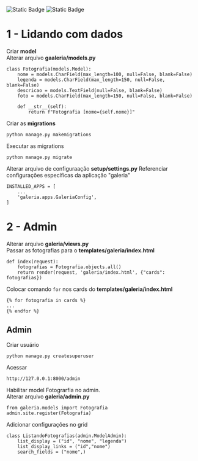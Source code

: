 ![Static Badge](https://img.shields.io/badge/Alura-%230b182c)
![Static Badge](https://img.shields.io/badge/Django-4.2.13-%23092E20?logoColor=ffffff)

# 1 - Lidando com dados

Criar **model**  
Alterar arquivo **gaaleria/models.py**

```
class Fotografia(models.Model):
    nome = models.CharField(max_length=100, null=False, blank=False)
    legenda = models.CharField(max_length=150, null=False, blank=False)
    descricao = models.TextField(null=False, blank=False)
    foto = models.CharField(max_length=150, null=False, blank=False)

    def __str__(self):
        return f"Fotografia [nome={self.nome}]"
```

Criar as **migrations**

```
python manage.py makemigrations
```

Executar as migrations

```
python manage.py migrate
```

Alterar arquivo de configuraação **setup/settings.py**
Referenciar configurações específicas da aplicação "galeria"  

```
INSTALLED_APPS = [
    ...
    'galeria.apps.GaleriaConfig',
]
```

# 2 - Admin

Alterar arquivo **galeria/views.py**  
Passar as fotografias para o **templates/galeria/index.html**

```
def index(request):
    fotografias = Fotografia.objects.all()
    return render(request, 'galeria/index.html', {"cards": fotografias})
```

Colocar comando `for` nos cards do **templates/galeria/index.html**

```
{% for fotografia in cards %}
...
{% endfor %}
```

## Admin

Criar usuário

```
python manage.py createsuperuser
```

Acessar

```
http://127.0.0.1:8000/admin
```

Habilitar model Fotograrfia no admin.  
Alterar arquivo **galeria/admin.py**

```
from galeria.models import Fotografia
admin.site.register(Fotografia)
```

Adicionar configurações no grid

```
class ListandoFotografias(admin.ModelAdmin):
    list_display = ("id", "nome", "legenda")
    list_display_links = ("id","nome")
    search_fields = ("nome",)
```

